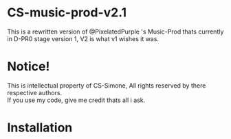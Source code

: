 # CS-music-prod-v2.1
This is a rewritten version of @PixelatedPurple 's Music-Prod thats currently in D-PR0 stage version 1, V2 is what v1 wishes it was. 

# Notice!

This is intellectual property of CS-Simone, All rights reserved by there respective authors.<br>
If you use my code, give me credit thats all i ask.

# Installation
